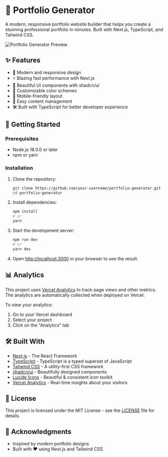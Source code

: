 # 🚀 Portfolio Generator

A modern, responsive portfolio website builder that helps you create a stunning professional portfolio in minutes. Built with Next.js, TypeScript, and Tailwind CSS.

![Portfolio Generator Preview](https://via.placeholder.com/1200x600/1e293b/e2e8f0?text=Portfolio+Generator+Preview)

## ✨ Features

- 🎨 Modern and responsive design
- ⚡ Blazing fast performance with Next.js
- 🎨 Beautiful UI components with shadcn/ui
- 🌈 Customizable color schemes
- 📱 Mobile-friendly layout
- 📝 Easy content management
- 🛠️ Built with TypeScript for better developer experience

## 🚀 Getting Started

### Prerequisites

- Node.js 18.0.0 or later
- npm or yarn

### Installation

1. Clone the repository:
   ```bash
   git clone https://github.com/your-username/portfolio-generator.git
   cd portfolio-generator
   ```

2. Install dependencies:
   ```bash
   npm install
   # or
   yarn
   ```

3. Start the development server:
   ```bash
   npm run dev
   # or
   yarn dev
   ```

4. Open [http://localhost:3000](http://localhost:3000) in your browser to see the result.

## 📊 Analytics

This project uses [Vercel Analytics](https://vercel.com/analytics) to track page views and other metrics. The analytics are automatically collected when deployed on Vercel.

To view your analytics:
1. Go to your Vercel dashboard
2. Select your project
3. Click on the "Analytics" tab

## 🛠️ Built With

- [Next.js](https://nextjs.org/) - The React Framework
- [TypeScript](https://www.typescriptlang.org/) - TypeScript is a typed superset of JavaScript
- [Tailwind CSS](https://tailwindcss.com/) - A utility-first CSS framework
- [shadcn/ui](https://ui.shadcn.com/) - Beautifully designed components
- [Lucide Icons](https://lucide.dev/) - Beautiful & consistent icon toolkit
- [Vercel Analytics](https://vercel.com/analytics) - Real-time insights about your visitors

## 📄 License

This project is licensed under the MIT License - see the [LICENSE](LICENSE) file for details.

## 🙏 Acknowledgments

- Inspired by modern portfolio designs
- Built with ❤️ using Next.js and Tailwind CSS
